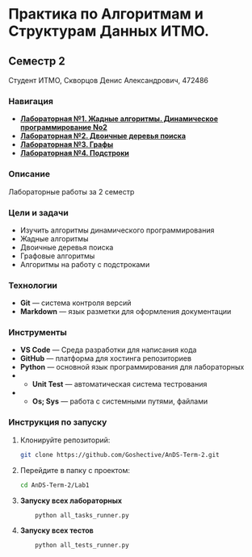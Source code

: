 # Практика по Алгоритмам и Cтруктурам Данных ИТМО.
## Семестр 2
Студент ИТМО, Скворцов Денис Александрович, 472486

### Навигация

- [**Лабораторная №1. Жадные алгоритмы. Динамическое программирование No2**](Lab1)
- [**Лабораторная №2. Двоичные деревья поиска**](Lab2)
- [**Лабораторная №3. Графы**](Lab3)
- [**Лабораторная №4. Подстроки**](Lab4)

### Описание 
Лабораторные работы за 2 семестр

### Цели и задачи

- Изучить алгоритмы динамического программирования
- Жадные алгоритмы
- Двоичные деревья поиска
- Графовые алгоритмы
- Алгоритмы на работу с подстроками

### Технологии
- **Git** — система контроля версий
- **Markdown** — язык разметки для оформления документации


### Инструменты
- **VS Code** — Среда разработки для написания кода
- **GitHub** — платформа для хостинга репозиториев
- **Python** — основной язык программирования для лабораторных
- - **Unit Test** — автоматическая система тестрования
- - **Os; Sys** — работа с системными путями, файлами

### Инструкция по запуску

1. Клонируйте репозиторий:
   ```bash
   git clone https://github.com/Goshective/AnDS-Term-2.git
   ```

2. Перейдите в папку с проектом:
   ```bash
   cd AnDS-Term-2/Lab1
   ```

3. **Запуску всех лабораторных**
    ```bash
        python all_tasks_runner.py
    ```

4. **Запуску всех тестов**
    ```bash
        python all_tests_runner.py
    ```
